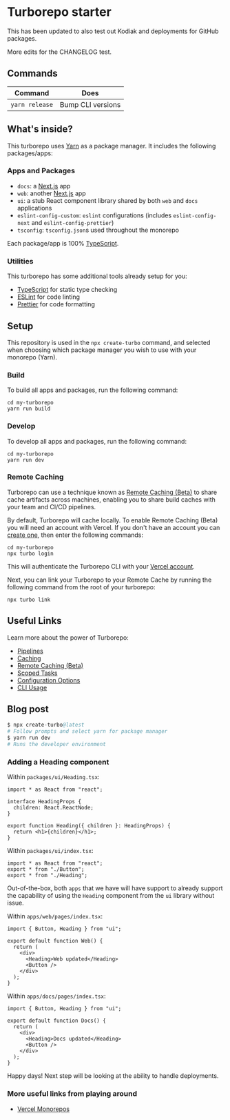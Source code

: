 # Turborepo starter

This has been updated to also test out Kodiak and deployments for GitHub packages.

More edits for the CHANGELOG test.

## Commands

| Command        | Does              |
| -------------- | ----------------- |
| `yarn release` | Bump CLI versions |

## What's inside?

This turborepo uses [Yarn](https://classic.yarnpkg.com/lang/en/) as a package manager. It includes the following packages/apps:

### Apps and Packages

- `docs`: a [Next.js](https://nextjs.org) app
- `web`: another [Next.js](https://nextjs.org) app
- `ui`: a stub React component library shared by both `web` and `docs` applications
- `eslint-config-custom`: `eslint` configurations (includes `eslint-config-next` and `eslint-config-prettier`)
- `tsconfig`: `tsconfig.json`s used throughout the monorepo

Each package/app is 100% [TypeScript](https://www.typescriptlang.org/).

### Utilities

This turborepo has some additional tools already setup for you:

- [TypeScript](https://www.typescriptlang.org/) for static type checking
- [ESLint](https://eslint.org/) for code linting
- [Prettier](https://prettier.io) for code formatting

## Setup

This repository is used in the `npx create-turbo` command, and selected when choosing which package manager you wish to use with your monorepo (Yarn).

### Build

To build all apps and packages, run the following command:

```
cd my-turborepo
yarn run build
```

### Develop

To develop all apps and packages, run the following command:

```
cd my-turborepo
yarn run dev
```

### Remote Caching

Turborepo can use a technique known as [Remote Caching (Beta)](https://turborepo.org/docs/core-concepts/remote-caching) to share cache artifacts across machines, enabling you to share build caches with your team and CI/CD pipelines.

By default, Turborepo will cache locally. To enable Remote Caching (Beta) you will need an account with Vercel. If you don't have an account you can [create one](https://vercel.com/signup), then enter the following commands:

```
cd my-turborepo
npx turbo login
```

This will authenticate the Turborepo CLI with your [Vercel account](https://vercel.com/docs/concepts/personal-accounts/overview).

Next, you can link your Turborepo to your Remote Cache by running the following command from the root of your turborepo:

```
npx turbo link
```

## Useful Links

Learn more about the power of Turborepo:

- [Pipelines](https://turborepo.org/docs/core-concepts/pipelines)
- [Caching](https://turborepo.org/docs/core-concepts/caching)
- [Remote Caching (Beta)](https://turborepo.org/docs/core-concepts/remote-caching)
- [Scoped Tasks](https://turborepo.org/docs/core-concepts/scopes)
- [Configuration Options](https://turborepo.org/docs/reference/configuration)
- [CLI Usage](https://turborepo.org/docs/reference/command-line-reference)

## Blog post

```s
$ npx create-turbo@latest
# Follow prompts and select yarn for package manager
$ yarn run dev
# Runs the developer environment
```

### Adding a Heading component

Within `packages/ui/Heading.tsx`:

```tsx
import * as React from "react";

interface HeadingProps {
  children: React.ReactNode;
}

export function Heading({ children }: HeadingProps) {
  return <h1>{children}</h1>;
}
```

Within `packages/ui/index.tsx`:

```tsx
import * as React from "react";
export * from "./Button";
export * from "./Heading";
```

Out-of-the-box, both `apps` that we have will have support to already support the capability of using the `Heading` component from the `ui` library without issue.

Within `apps/web/pages/index.tsx`:

```tsx
import { Button, Heading } from "ui";

export default function Web() {
  return (
    <div>
      <Heading>Web updated</Heading>
      <Button />
    </div>
  );
}
```

Within `apps/docs/pages/index.tsx`:

```tsx
import { Button, Heading } from "ui";

export default function Docs() {
  return (
    <div>
      <Heading>Docs updated</Heading>
      <Button />
    </div>
  );
}
```

Happy days! Next step will be looking at the ability to handle deployments.

### More useful links from playing around

- [Vercel Monorepos](https://vercel.com/docs/concepts/git/monorepos)
